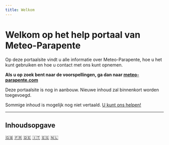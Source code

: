 ```yaml
---
title: Welkom
---
```


# Welkom op het help portaal van Meteo-Parapente

Op deze portaalsite vindt u alle informatie over Meteo-Parapente, hoe u het kunt gebruiken en hoe u contact met ons kunt opnemen.

**Als u op zoek bent naar de voorspellingen, ga dan naar <a href="https://meteo-parapente.com" target="_blank">meteo-parapente.com</a>**

Deze portaalsite is nog in aanbouw. Nieuwe inhoud zal binnenkort worden toegevoegd.

Sommige inhoud is mogelijk nog niet vertaald. [U kunt ons helpen!](translations.md)

---        

## Inhoudsopgave

[🇬🇧](/) [🇫🇷](/fr/) [🇩🇪](/de/) [🇮🇹](/it/) [🇪🇸](/es/) [🇳🇱](/nl/)

<!--[NAV]-->
